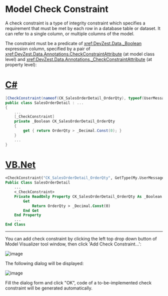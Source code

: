 # Model Check Constraint

A check constraint is a type of integrity constraint which specifies a requirement that must be met by each row in a database table or dataset. It can refer to a single column, or multiple columns of the model.

The constraint must be a predicate of <xref:DevZest.Data._Boolean> expression column, specified by a pair of <xref:DevZest.Data.Annotations.CheckConstraintAttribute> (at model class level) and <xref:DevZest.Data.Annotations._CheckConstraintAttribute> (at property level):

# [C#](#tab/cs)

```cs
[CheckConstraint(nameof(CK_SalesOrderDetail_OrderQty), typeof(UserMessages), nameof(UserMessages.CK_SalesOrderDetail_OrderQty), Description = "Check constraint [OrderQty] > (0)")]
public class SalesOrderDetail : ...
{
    ...
    [_CheckConstraint]
    private _Boolean CK_SalesOrderDetail_OrderQty
    {
        get { return OrderQty > _Decimal.Const(0); }
    }
    ...
}
```

# [VB.Net](#tab/vb)

```vb
<CheckConstraint("CK_SalesOrderDetail_OrderQty", GetType(My.UserMessages), NameOf(My.UserMessages.CK_SalesOrderDetail_OrderQty), Description:="Check constraint [OrderQty] > (0)")>
Public Class SalesOrderDetail
    ...
    <_CheckConstraint>
    Private ReadOnly Property CK_SalesOrderDetail_OrderQty As _Boolean
        Get
            Return OrderQty > _Decimal.Const(0)
        End Get
    End Property
    ...
End Class
```

***

You can add check constraint by clicking the left top drop down button of Model Visualizer tool window, then click 'Add Check Constraint...':

![image](/images/model_visualizer_add_ck.jpg)

The following dialog will be displayed:

![image](/images/model_visualizer_add_ck_dialog.jpg)

Fill the dialog form and click "OK", code of a to-be-implemented check constraint will be generated automatically.
